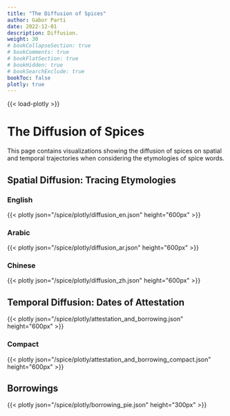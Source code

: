 ```yaml
---
title: "The Diffusion of Spices"
author: Gabor Parti
date: 2022-12-01
description: Diffusion.
weight: 30
# bookCollapseSection: true
# bookComments: true
# bookFlatSection: true
# bookHidden: true
# bookSearchExclude: true
bookToc: false
plotly: true
---
```


{{< load-plotly >}}

# The Diffusion of Spices

This page contains visualizations showing the diffusion of spices on spatial and temporal trajectories when considering the etymologies of spice words.

## Spatial Diffusion: Tracing Etymologies

### English

{{< plotly json="/spice/plotly/diffusion_en.json" height="600px" >}}

### Arabic

{{< plotly json="/spice/plotly/diffusion_ar.json" height="600px" >}}

### Chinese

{{< plotly json="/spice/plotly/diffusion_zh.json" height="600px" >}}

## Temporal Diffusion: Dates of Attestation

{{< plotly json="/spice/plotly/attestation_and_borrowing.json" height="600px" >}}

### Compact

{{< plotly json="/spice/plotly/attestation_and_borrowing_compact.json" height="600px" >}}

## Borrowings

{{< plotly json="/spice/plotly/borrowing_pie.json" height="300px" >}}